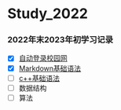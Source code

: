 # Study_2022
### 2022年末2023年初学习记录
- [x] [自动登录校园网](https://github.com/NakanoSanku/Study_2022/blob/master/autoLoginCampusNetwork.md)
- [x] [Markdown基础语法](https://github.com/NakanoSanku/Study_2022/blob/master/MarkdownStudy.md) 
- [ ] [c++基础语法](https://github.com/NakanoSanku/Study_2022/blob/master/C%2B%2B/C%2B%2B.md)
- [ ] 数据结构
- [ ] 算法
